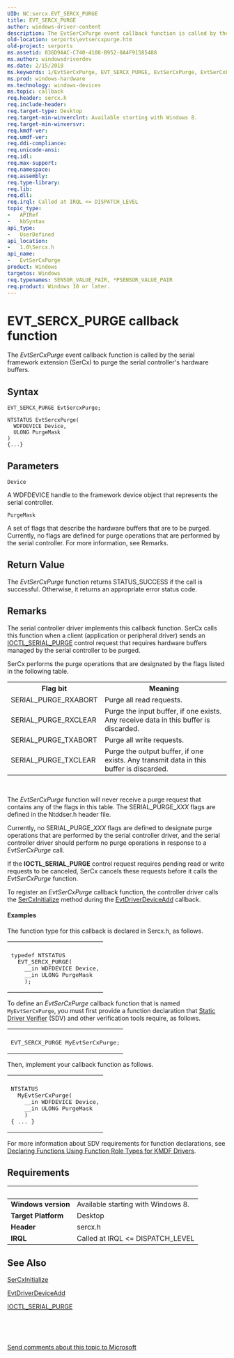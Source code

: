 ```yaml
---
UID: NC:sercx.EVT_SERCX_PURGE
title: EVT_SERCX_PURGE
author: windows-driver-content
description: The EvtSerCxPurge event callback function is called by the serial framework extension (SerCx) to purge the serial controller's hardware buffers.
old-location: serports\evtsercxpurge.htm
old-project: serports
ms.assetid: 036D9AAC-C740-4108-B952-0A4F91585488
ms.author: windowsdriverdev
ms.date: 2/15/2018
ms.keywords: 1/EvtSerCxPurge, EVT_SERCX_PURGE, EvtSerCxPurge, EvtSerCxPurge callback function [Serial Ports], serports.evtsercxpurge
ms.prod: windows-hardware
ms.technology: windows-devices
ms.topic: callback
req.header: sercx.h
req.include-header: 
req.target-type: Desktop
req.target-min-winverclnt: Available starting with Windows 8.
req.target-min-winversvr: 
req.kmdf-ver: 
req.umdf-ver: 
req.ddi-compliance: 
req.unicode-ansi: 
req.idl: 
req.max-support: 
req.namespace: 
req.assembly: 
req.type-library: 
req.lib: 
req.dll: 
req.irql: Called at IRQL <= DISPATCH_LEVEL
topic_type:
-	APIRef
-	kbSyntax
api_type:
-	UserDefined
api_location:
-	1.0\Sercx.h
api_name:
-	EvtSerCxPurge
product: Windows
targetos: Windows
req.typenames: SENSOR_VALUE_PAIR, *PSENSOR_VALUE_PAIR
req.product: Windows 10 or later.
---
```



# EVT_SERCX_PURGE callback function
The <i>EvtSerCxPurge</i> event callback function is called by the serial framework extension (SerCx) to purge the serial controller's hardware buffers.

## Syntax

```
EVT_SERCX_PURGE EvtSercxPurge;

NTSTATUS EvtSercxPurge(
  WDFDEVICE Device,
  ULONG PurgeMask
)
{...}
```

## Parameters

`Device`

A WDFDEVICE handle to the framework device object that represents the serial controller.

`PurgeMask`

A set of flags that describe the hardware buffers that are to be purged.  Currently, no flags are defined for purge operations that are performed by the serial controller. For more information, see Remarks.


## Return Value

The <i>EvtSerCxPurge</i> function returns STATUS_SUCCESS if the call is successful. Otherwise, it returns an appropriate error status code.

## Remarks

The serial controller driver implements this callback function. SerCx calls this function when a client (application or peripheral driver) sends an <a href="..\ntddser\ni-ntddser-ioctl_serial_purge.md">IOCTL_SERIAL_PURGE</a> control request that requires hardware buffers managed by the serial controller to be purged.

SerCx performs the purge operations that are designated by the flags listed in the following table.

<table>
<tr>
<th>Flag bit</th>
<th>Meaning</th>
</tr>
<tr>
<td>SERIAL_PURGE_RXABORT</td>
<td>Purge all read requests.</td>
</tr>
<tr>
<td>SERIAL_PURGE_RXCLEAR</td>
<td>Purge the input buffer, if one exists. Any receive data in this buffer is discarded.</td>
</tr>
<tr>
<td>SERIAL_PURGE_TXABORT</td>
<td>Purge all write requests.</td>
</tr>
<tr>
<td>SERIAL_PURGE_TXCLEAR</td>
<td>Purge the output buffer, if one exists. Any transmit data in this buffer is discarded.</td>
</tr>
</table>
 

The <i>EvtSerCxPurge</i> function will never receive a purge request that contains any of the flags in this table. The SERIAL_PURGE_<i>XXX</i> flags are defined in the Ntddser.h header file.

Currently, no SERIAL_PURGE_<i>XXX</i> flags are defined to designate purge operations that are performed by the serial controller driver, and the serial controller driver should perform no purge operations in response to a <i>EvtSerCxPurge</i> call.

If the <b>IOCTL_SERIAL_PURGE</b> control request requires pending read or write requests to be canceled, SerCx cancels these requests before it calls the <i>EvtSerCxPurge</i> function.

To register an <i>EvtSerCxPurge</i> callback function, the controller driver calls the <a href="..\sercx\nf-sercx-sercxinitialize.md">SerCxInitialize</a> method during the <a href="..\wdfdriver\nc-wdfdriver-evt_wdf_driver_device_add.md">EvtDriverDeviceAdd</a> callback.


#### Examples

The function type for this callback is declared in Sercx.h, as follows.

<div class="code"><span codelanguage=""><table>
<tr>
<th></th>
</tr>
<tr>
<td>
<pre>typedef NTSTATUS
  EVT_SERCX_PURGE(
    __in WDFDEVICE Device,
    __in ULONG PurgeMask
    );</pre>
</td>
</tr>
</table></span></div>
To define an <i>EvtSerCxPurge</i> callback function that is named <code>MyEvtSerCxPurge</code>, you must first provide a function declaration that <a href="https://msdn.microsoft.com/74feeb16-387c-4796-987a-aff3fb79b556">Static Driver Verifier</a> (SDV) and other verification tools require, as follows.

<div class="code"><span codelanguage=""><table>
<tr>
<th></th>
</tr>
<tr>
<td>
<pre>EVT_SERCX_PURGE MyEvtSerCxPurge;</pre>
</td>
</tr>
</table></span></div>
Then, implement your callback function as follows.

<div class="code"><span codelanguage=""><table>
<tr>
<th></th>
</tr>
<tr>
<td>
<pre>NTSTATUS
  MyEvtSerCxPurge(
    __in WDFDEVICE Device,
    __in ULONG PurgeMask
    )
{ ... }</pre>
</td>
</tr>
</table></span></div>
For more information about SDV requirements for function declarations, see <a href="https://msdn.microsoft.com/73a408ba-0219-4fde-8dad-ca330e4e67c3">Declaring Functions Using Function Role Types for KMDF Drivers</a>.

<div class="code"></div>

## Requirements
| &nbsp; | &nbsp; |
| ---- |:---- |
| **Windows version** | Available starting with Windows 8.  |
| **Target Platform** | Desktop |
| **Header** | sercx.h |
| **IRQL** | Called at IRQL <= DISPATCH_LEVEL |

## See Also

<a href="..\sercx\nf-sercx-sercxinitialize.md">SerCxInitialize</a>



<a href="..\wdfdriver\nc-wdfdriver-evt_wdf_driver_device_add.md">EvtDriverDeviceAdd</a>



<a href="..\ntddser\ni-ntddser-ioctl_serial_purge.md">IOCTL_SERIAL_PURGE</a>



 

 

<a href="mailto:wsddocfb@microsoft.com?subject=Documentation%20feedback [serports\serports]:%20EVT_SERCX_PURGE callback function%20 RELEASE:%20(2/15/2018)&amp;body=%0A%0APRIVACY STATEMENT%0A%0AWe use your feedback to improve the documentation. We don't use your email address for any other purpose, and we'll remove your email address from our system after the issue that you're reporting is fixed. While we're working to fix this issue, we might send you an email message to ask for more info. Later, we might also send you an email message to let you know that we've addressed your feedback.%0A%0AFor more info about Microsoft's privacy policy, see http://privacy.microsoft.com/en-us/default.aspx." title="Send comments about this topic to Microsoft">Send comments about this topic to Microsoft</a>
